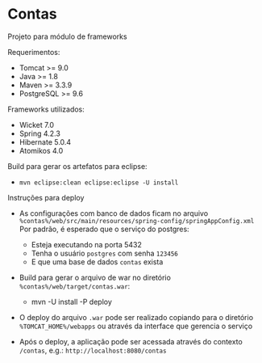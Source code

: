 # Contas
Projeto para módulo de frameworks

Requerimentos:
  * Tomcat >= 9.0
  * Java >= 1.8
  * Maven >= 3.3.9
  * PostgreSQL >= 9.6

Frameworks utilizados:
  * Wicket 7.0
  * Spring 4.2.3
  * Hibernate 5.0.4  
  * Atomikos 4.0
  
Build para gerar os artefatos para eclipse:
  * `mvn eclipse:clean eclipse:eclipse -U install`
  
Instruções para deploy
  * As configurações com banco de dados ficam no arquivo `%contas%/web/src/main/resources/spring-config/springAppConfig.xml`
    Por padrão, é esperado que o serviço do postgres:
      * Esteja executando na porta 5432
      * Tenha o usuário `postgres` com senha `123456`
      * E que uma base de dados `contas` exista
    
  * Build para gerar o arquivo de war no diretório `%contas%/web/target/contas.war`:
    * mvn -U install -P deploy
  * O deploy do arquivo `.war` pode ser realizado copiando para o diretório `%TOMCAT_HOME%/webapps` ou através da interface que gerencia o serviço
  * Após o deploy, a aplicação pode ser acessada através do contexto `/contas`, e.g.: `http://localhost:8080/contas`


